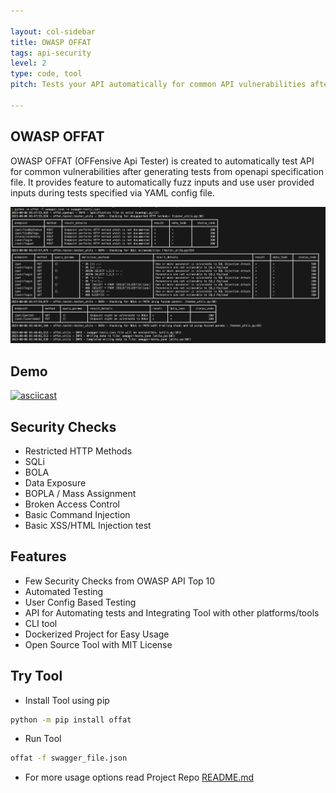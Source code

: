 ```yaml
---

layout: col-sidebar
title: OWASP OFFAT
tags: api-security
level: 2
type: code, tool
pitch: Tests your API automatically for common API vulnerabilities after generating tests from provided openapi specification file.

---
```


## OWASP OFFAT

OWASP OFFAT (OFFensive Api Tester) is created to automatically test API for common vulnerabilities after generating tests from openapi specification file. It provides feature to automatically fuzz inputs and use user provided inputs during tests specified via YAML config file.

![UnDocumented petstore API endpoint HTTP method results](./src/.images/tests/offat-v0.5.0.png)

## Demo

[![asciicast](https://asciinema.org/a/9MSwl7UafIVT3iJn13OcvWXeF.svg)](https://asciinema.org/a/9MSwl7UafIVT3iJn13OcvWXeF)

## Security Checks

- Restricted HTTP Methods
- SQLi
- BOLA
- Data Exposure
- BOPLA / Mass Assignment
- Broken Access Control
- Basic Command Injection
- Basic XSS/HTML Injection test

## Features

- Few Security Checks from OWASP API Top 10
- Automated Testing
- User Config Based Testing
- API for Automating tests and Integrating Tool with other platforms/tools
- CLI tool
- Dockerized Project for Easy Usage
- Open Source Tool with MIT License

## Try Tool

- Install Tool using pip

```bash
python -m pip install offat
```

- Run Tool

```bash
offat -f swagger_file.json
```

- For more usage options read Project Repo [README.md](https://github.com/OWASP/OFFAT/blob/main/src/README.md)
